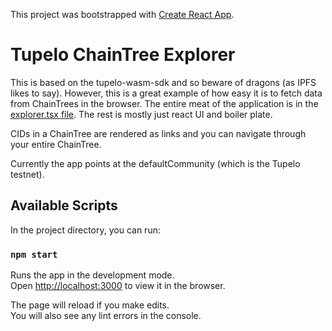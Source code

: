 This project was bootstrapped with [Create React App](https://github.com/facebook/create-react-app).

# Tupelo ChainTree Explorer

This is based on the tupelo-wasm-sdk and so beware of dragons (as IPFS likes to say). However, this is a great example of how easy it is to fetch data from ChainTrees in the browser.
The entire meat of the application is in the [explorer.tsx file](src/explorer.tsx). The rest is mostly just react UI and boiler plate.

CIDs in a ChainTree are rendered as links and you can navigate through your entire ChainTree.

Currently the app points at the defaultCommunity (which is the Tupelo testnet).

## Available Scripts

In the project directory, you can run:

### `npm start`

Runs the app in the development mode.<br>
Open [http://localhost:3000](http://localhost:3000) to view it in the browser.

The page will reload if you make edits.<br>
You will also see any lint errors in the console.

